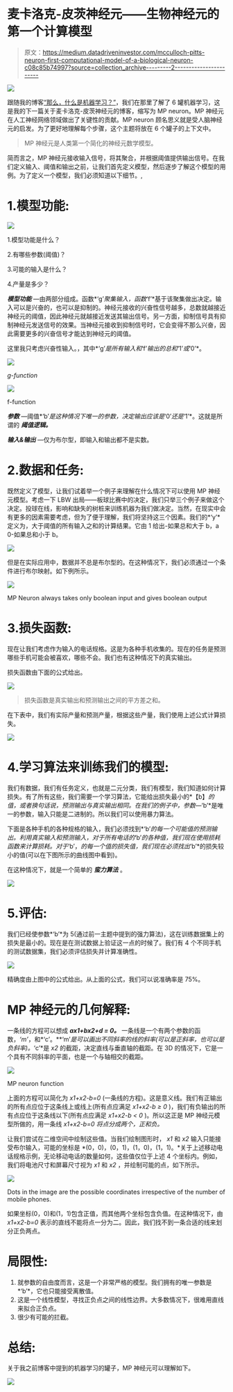 # 麦卡洛克-皮茨神经元——生物神经元的第一个计算模型

> 原文：<https://medium.datadriveninvestor.com/mcculloch-pitts-neuron-first-computational-model-of-a-biological-neuron-c08c85b74997?source=collection_archive---------2----------------------->

[![](img/b5b57b58027e7b0973a52b91c608a80d.png)](http://www.track.datadriveninvestor.com/1B9E)

跟随我的博客[“那么，什么是机器学习？”](https://medium.com/@narmadhahandi/so-what-is-machine-learning-fbcf525c3f2c)，我们在那里了解了 6 罐机器学习，这是我的下一篇关于麦卡洛克-皮茨神经元的博客，缩写为 MP neuron。MP 神经元在人工神经网络领域做出了关键性的贡献。MP neuron 顾名思义就是受人脑神经元的启发。为了更好地理解每个步骤，这个主题将放在 6 个罐子的上下文中。

> MP 神经元是人类第一个简化的神经元数学模型。

简而言之，MP 神经元接收输入信号，将其聚合，并根据阈值提供输出信号。在我们定义输入、阈值和输出之前，让我们首先定义模型，然后逐步了解这个模型的用例。为了定义一个模型，我们必须知道以下细节。,

# 1.模型功能:

![](img/6f956d45c1a03faee497f4e0534aa523.png)

1.模型功能是什么？

2.有哪些参数(阈值)？

3.可能的输入是什么？

4.产量是多少？

***模型功能*** —由两部分组成。函数*‘g’*聚集输入，函数*‘f’*基于该聚集做出决定。输入可以是兴奋的，也可以是抑制的。神经元接收的兴奋性信号越多，总数就越接近神经元的阈值，因此神经元就越接近发送其输出信号。另一方面，抑制信号具有抑制神经元发送信号的效果。当神经元接收到抑制信号时，它会变得不那么兴奋，因此需要更多的兴奋信号才能达到神经元的阈值。

这里我只考虑兴奋性输入。，其中*‘g’*是所有输入和*‘f’*输出的总和*‘1’*或*‘0’*。

![](img/8b5f8cf4191a630623aa0d2a334a87fd.png)

*g-function*

![](img/228d3f31e63f8cf9e5e03e717ca2602e.png)

f-function

***参数*** —阈值*‘b’*是这种情况下唯一的参数，决定输出应该是*‘0’*还是*‘1’*。这就是所谓的 ***阈值逻辑。***

***输入&输出*** —仅为布尔型，即输入和输出都不是实数。

# 2.数据和任务:

既然定义了模型，让我们试着举一个例子来理解在什么情况下可以使用 MP 神经元模型。考虑一下 LBW 出局——板球比赛中的决定，我们只举三个例子来做这个决定。投球在线，影响和缺失的树桩来训练机器为我们做决定。当然，在现实中会有更多的因素需要考虑，但为了便于理解，我们将坚持这三个因素。我们的*‘y’*定义为，大于阈值的所有输入之和的计算结果。它由 1 给出-如果总和大于 b，a 0-如果总和小于 b。

![](img/164c1aee9e4d384f0f0f6595e7cd197a.png)

但是在实际应用中，数据并不总是布尔型的。在这种情况下，我们必须通过一个条件进行布尔映射。如下例所示。

![](img/88fc9397564f82a52f7cf347dcf9dfc8.png)

MP Neuron always takes only boolean input and gives boolean output

# 3.损失函数:

现在让我们考虑作为输入的电话规格。这是为各种手机收集的。现在的任务是预测哪些手机可能会被喜欢，哪些不会。我们也有这种情况下的真实输出。

损失函数由下面的公式给出。

![](img/664a7f3912aebb63b69ace42fb61a358.png)

> 损失函数是真实输出和预测输出之间的平方差之和。

在下表中，我们有实际产量和预测产量，根据这些产量，我们使用上述公式计算损失。

![](img/5a607db341a1a9859f8ae7f69e4f006f.png)

# 4.学习算法来训练我们的模型:

我们有数据，我们有任务定义，也就是二元分类，我们有模型，我们知道如何计算损失。有了所有这些，我们需要一个学习算法，它能给出损失最小的*【b】*的值，或者换句话说，预测输出与真实输出相同。在我们的例子中，参数—*‘b’*是唯一的参数，输入只能是二进制的。所以我们可以使用暴力算法。

下面是各种手机的各种规格的输入，我们必须找到*‘b’*的每一个可能值的预测输出。利用真实输入和预测输入，对于所有电话的*‘b’*的各种值，我们现在使用损耗函数来计算损耗。对于*‘b’，*的每一个值的损失值，我们现在必须找出*‘b’*的损失较小的值(可以在下图所示的曲线图中看到)。

在这种情况下，就是一个简单的 ***蛮力算法*** 。

![](img/317e83a5c73ef9dcc83fc4874eade3e6.png)

# 5.评估:

我们已经使参数*‘b’*为 5(通过前一主题中提到的强力算法)，这在训练数据集上的损失是最小的。现在是在测试数据上验证这一点的时候了。我们有 4 个不同手机的测试数据集，我们必须评估损失并计算准确性。

![](img/429cf728c37afe7d3d337b16a354910f.png)

精确度由上图中的公式给出。从上面的公式，我们可以说准确率是 75%。

# MP 神经元的几何解释:

一条线的方程可以想成 ***ax1+bx2+d = 0。*** 一条线是一个有两个参数的函数，*‘m’*，和*‘c’。**‘m’*是可以画出不同斜率的线的斜率(可以是正斜率，也可以是负斜率)。*‘c’*是 *x2* 的截距，决定直线与垂直轴的截距。在 3D 的情况下，它是一个具有不同斜率的平面，也是一个与轴相交的截距。

![](img/7f00229ad59f118246e5137dd87f9fcf.png)

MP neuron function

上面的方程可以简化为 *x1+x2-b=0* (一条线的方程)。这是意义线。我们有正输出的所有点应位于这条线上或线上(所有点应满足 *x1+x2-b ≥ 0* )，我们有负输出的所有点应位于这条线以下(所有点应满足 *x1+x2-b < 0* )。所以这正是 MP 神经元模型所做的，用一条线 *x1+x2-b=0 将点分成两个，正和负。*

让我们尝试在二维空间中绘制这些值。当我们绘制图形时， *x1* 和 *x2* 输入只能接受布尔输入，可能的坐标是 *(0，0)，(0，1)，(1，0)，(1，1)。*关于上述移动电话规格示例，无论移动电话的数量如何，这些值仅位于上述 4 个坐标内。例如，我们将电池尺寸和屏幕尺寸视为 *x1* 和 *x2* ，并绘制可能的点，如下所示。

![](img/8de07ef035cfff575078e05c43f1a93c.png)

Dots in the image are the possible coordinates irrespective of the number of mobile phones.

如果坐标(0，0)和(1，1)包含正值，而其他两个坐标包含负值。在这种情况下，由 *x1+x2-b=0* 表示的直线不能将点一分为二。因此，我们找不到一条合适的线来划分正负两点。

# 局限性:

1.  就参数的自由度而言，这是一个非常严格的模型。我们拥有的唯一参数是*‘b’*，它也只能接受离散值。
2.  这是一个线性模型，寻找正负点之间的线性边界。大多数情况下，很难用直线来拟合正负点。
3.  很少有可能的拦截。

# 总结:

关于我之前博客中提到的机器学习的罐子，MP 神经元可以理解如下。

![](img/91812b8827df9cbddfcb55b46eaad82c.png)